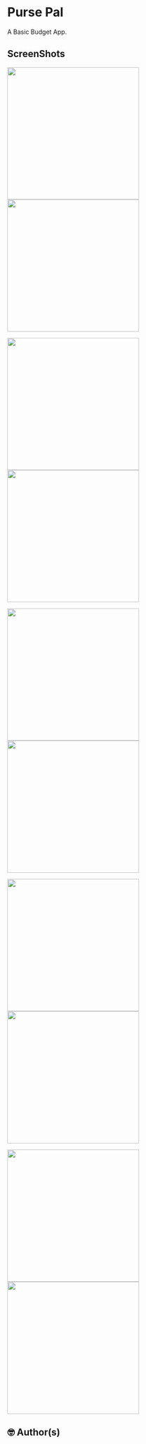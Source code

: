 # Purse Pal

A Basic Budget App.


## ScreenShots

<img src="screenshots/splash.png" width="300"/>           <img src="screenshots/login.png" width="300"/>

<img src="screenshots/signup.png" width="300"/>           <img src="screenshots/add_transaction.png" width="300"/>

<img src="screenshots/all_transaction.png" width="300"/>        <img src="screenshots/selection.png" width="300"/>

<img src="screenshots/income.png" width="300"/>                 <img src="screenshots/expense.png" width="300"/>

<img src="screenshots/delete.png" width="300"/>                   <img src="screenshots/profile.png" width="300"/>
## 🤓 Author(s)
